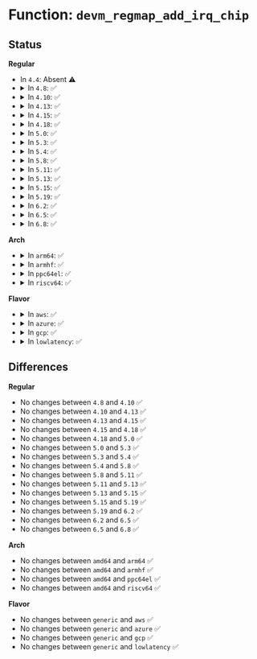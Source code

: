 # Function: <code>devm_regmap_add_irq_chip</code>

## Status
<b>Regular</b>
<ul>
<li>
In <code>4.4</code>: Absent ⚠️
</li>
<li>
<details>
<summary>In <code>4.8</code>: ✅</summary>

```c
int devm_regmap_add_irq_chip(struct device *dev, struct regmap *map, int irq, int irq_flags, int irq_base, const struct regmap_irq_chip *chip, struct regmap_irq_chip_data **data);
```

**Collision:** Unique Global

**Inline:** No

**Transformation:** False

**Instances:**

```
In drivers/base/regmap/regmap-irq.c (ffffffff815c16e0)
Location: drivers/base/regmap/regmap-irq.c:740
Inline: False
Direct callers:
  - drivers/mfd/tps65910.c:tps65910_i2c_probe
  - drivers/mfd/sec-irq.c:sec_irq_init
```
**Symbols:**

```
ffffffff815c16e0-ffffffff815c17b5: devm_regmap_add_irq_chip (STB_GLOBAL)
```
</details>
</li>
<li>
<details>
<summary>In <code>4.10</code>: ✅</summary>

```c
int devm_regmap_add_irq_chip(struct device *dev, struct regmap *map, int irq, int irq_flags, int irq_base, const struct regmap_irq_chip *chip, struct regmap_irq_chip_data **data);
```

**Collision:** Unique Global

**Inline:** No

**Transformation:** False

**Instances:**

```
In drivers/base/regmap/regmap-irq.c (ffffffff815f0b20)
Location: drivers/base/regmap/regmap-irq.c:740
Inline: False
Direct callers:
  - drivers/mfd/tps65910.c:tps65910_i2c_probe
  - drivers/mfd/sec-irq.c:sec_irq_init
```
**Symbols:**

```
ffffffff815f0b20-ffffffff815f0bf5: devm_regmap_add_irq_chip (STB_GLOBAL)
```
</details>
</li>
<li>
<details>
<summary>In <code>4.13</code>: ✅</summary>

```c
int devm_regmap_add_irq_chip(struct device *dev, struct regmap *map, int irq, int irq_flags, int irq_base, const struct regmap_irq_chip *chip, struct regmap_irq_chip_data **data);
```

**Collision:** Unique Global

**Inline:** No

**Transformation:** False

**Instances:**

```
In drivers/base/regmap/regmap-irq.c (ffffffff81604c60)
Location: drivers/base/regmap/regmap-irq.c:752
Inline: False
Direct callers:
  - drivers/mfd/tps65910.c:tps65910_i2c_probe
  - drivers/mfd/sec-irq.c:sec_irq_init
```
**Symbols:**

```
ffffffff81604c60-ffffffff81604d3b: devm_regmap_add_irq_chip (STB_GLOBAL)
```
</details>
</li>
<li>
<details>
<summary>In <code>4.15</code>: ✅</summary>

```c
int devm_regmap_add_irq_chip(struct device *dev, struct regmap *map, int irq, int irq_flags, int irq_base, const struct regmap_irq_chip *chip, struct regmap_irq_chip_data **data);
```

**Collision:** Unique Global

**Inline:** No

**Transformation:** False

**Instances:**

```
In drivers/base/regmap/regmap-irq.c (ffffffff8166d040)
Location: drivers/base/regmap/regmap-irq.c:752
Inline: False
Direct callers:
  - drivers/mfd/tps65910.c:tps65910_i2c_probe
  - drivers/mfd/sec-irq.c:sec_irq_init
  - drivers/mfd/intel_soc_pmic_chtwc.c:cht_wc_probe
```
**Symbols:**

```
ffffffff8166d040-ffffffff8166d11b: devm_regmap_add_irq_chip (STB_GLOBAL)
```
</details>
</li>
<li>
<details>
<summary>In <code>4.18</code>: ✅</summary>

```c
int devm_regmap_add_irq_chip(struct device *dev, struct regmap *map, int irq, int irq_flags, int irq_base, const struct regmap_irq_chip *chip, struct regmap_irq_chip_data **data);
```

**Collision:** Unique Global

**Inline:** No

**Transformation:** False

**Instances:**

```
In drivers/base/regmap/regmap-irq.c (ffffffff816a8a90)
Location: drivers/base/regmap/regmap-irq.c:752
Inline: False
Direct callers:
  - drivers/mfd/tps65910.c:tps65910_i2c_probe
  - drivers/mfd/sec-irq.c:sec_irq_init
  - drivers/mfd/intel_soc_pmic_chtwc.c:cht_wc_probe
```
**Symbols:**

```
ffffffff816a8a90-ffffffff816a8b6b: devm_regmap_add_irq_chip (STB_GLOBAL)
```
</details>
</li>
<li>
<details>
<summary>In <code>5.0</code>: ✅</summary>

```c
int devm_regmap_add_irq_chip(struct device *dev, struct regmap *map, int irq, int irq_flags, int irq_base, const struct regmap_irq_chip *chip, struct regmap_irq_chip_data **data);
```

**Collision:** Unique Global

**Inline:** No

**Transformation:** False

**Instances:**

```
In drivers/base/regmap/regmap-irq.c (ffffffff816c9670)
Location: drivers/base/regmap/regmap-irq.c:814
Inline: False
Direct callers:
  - drivers/mfd/tps65910.c:tps65910_i2c_probe
  - drivers/mfd/da9063-irq.c:da9063_irq_init
  - drivers/mfd/sec-irq.c:sec_irq_init
  - drivers/mfd/intel_soc_pmic_chtwc.c:cht_wc_probe
```
**Symbols:**

```
ffffffff816c9670-ffffffff816c974b: devm_regmap_add_irq_chip (STB_GLOBAL)
```
</details>
</li>
<li>
<details>
<summary>In <code>5.3</code>: ✅</summary>

```c
int devm_regmap_add_irq_chip(struct device *dev, struct regmap *map, int irq, int irq_flags, int irq_base, const struct regmap_irq_chip *chip, struct regmap_irq_chip_data **data);
```

**Collision:** Unique Global

**Inline:** No

**Transformation:** False

**Instances:**

```
In drivers/base/regmap/regmap-irq.c (ffffffff817048b0)
Location: drivers/base/regmap/regmap-irq.c:898
Inline: False
Direct callers:
  - drivers/mfd/tps65910.c:tps65910_i2c_probe
  - drivers/mfd/da9063-irq.c:da9063_irq_init
  - drivers/mfd/intel_soc_pmic_chtwc.c:cht_wc_probe
```
**Symbols:**

```
ffffffff817048b0-ffffffff8170498b: devm_regmap_add_irq_chip (STB_GLOBAL)
```
</details>
</li>
<li>
<details>
<summary>In <code>5.4</code>: ✅</summary>

```c
int devm_regmap_add_irq_chip(struct device *dev, struct regmap *map, int irq, int irq_flags, int irq_base, const struct regmap_irq_chip *chip, struct regmap_irq_chip_data **data);
```

**Collision:** Unique Global

**Inline:** No

**Transformation:** False

**Instances:**

```
In drivers/base/regmap/regmap-irq.c (ffffffff81728c00)
Location: drivers/base/regmap/regmap-irq.c:893
Inline: False
Direct callers:
  - drivers/mfd/tps65910.c:tps65910_i2c_probe
  - drivers/mfd/da9063-irq.c:da9063_irq_init
  - drivers/mfd/intel_soc_pmic_chtwc.c:cht_wc_probe
```
**Symbols:**

```
ffffffff81728c00-ffffffff81728cdb: devm_regmap_add_irq_chip (STB_GLOBAL)
```
</details>
</li>
<li>
<details>
<summary>In <code>5.8</code>: ✅</summary>

```c
int devm_regmap_add_irq_chip(struct device *dev, struct regmap *map, int irq, int irq_flags, int irq_base, const struct regmap_irq_chip *chip, struct regmap_irq_chip_data **data);
```

**Collision:** Unique Global

**Inline:** No

**Transformation:** False

**Instances:**

```
In drivers/base/regmap/regmap-irq.c (ffffffff817e54a0)
Location: drivers/base/regmap/regmap-irq.c:962
Inline: False
Direct callers:
  - drivers/mfd/tps65910.c:tps65910_i2c_probe
  - drivers/mfd/da9063-irq.c:da9063_irq_init
  - drivers/mfd/sec-irq.c:sec_irq_init
  - drivers/mfd/intel_soc_pmic_chtwc.c:cht_wc_probe
```
**Symbols:**

```
ffffffff817e54a0-ffffffff817e54ce: devm_regmap_add_irq_chip (STB_GLOBAL)
```
</details>
</li>
<li>
<details>
<summary>In <code>5.11</code>: ✅</summary>

```c
int devm_regmap_add_irq_chip(struct device *dev, struct regmap *map, int irq, int irq_flags, int irq_base, const struct regmap_irq_chip *chip, struct regmap_irq_chip_data **data);
```

**Collision:** Unique Global

**Inline:** No

**Transformation:** False

**Instances:**

```
In drivers/base/regmap/regmap-irq.c (ffffffff817fa3e0)
Location: drivers/base/regmap/regmap-irq.c:996
Inline: False
Direct callers:
  - drivers/mfd/tps65910.c:tps65910_i2c_probe
  - drivers/mfd/da9063-irq.c:da9063_irq_init
  - drivers/mfd/sec-irq.c:sec_irq_init
  - drivers/mfd/intel_soc_pmic_chtwc.c:cht_wc_probe
```
**Symbols:**

```
ffffffff817fa3e0-ffffffff817fa440: devm_regmap_add_irq_chip (STB_GLOBAL)
```
</details>
</li>
<li>
<details>
<summary>In <code>5.13</code>: ✅</summary>

```c
int devm_regmap_add_irq_chip(struct device *dev, struct regmap *map, int irq, int irq_flags, int irq_base, const struct regmap_irq_chip *chip, struct regmap_irq_chip_data **data);
```

**Collision:** Unique Global

**Inline:** No

**Transformation:** False

**Instances:**

```
In drivers/base/regmap/regmap-irq.c (ffffffff817df0f0)
Location: drivers/base/regmap/regmap-irq.c:1064
Inline: False
Direct callers:
  - drivers/mfd/tps65910.c:tps65910_i2c_probe
  - drivers/mfd/da9063-irq.c:da9063_irq_init
  - drivers/mfd/sec-irq.c:sec_irq_init
  - drivers/mfd/intel_soc_pmic_chtwc.c:cht_wc_probe
```
**Symbols:**

```
ffffffff817df0f0-ffffffff817df150: devm_regmap_add_irq_chip (STB_GLOBAL)
```
</details>
</li>
<li>
<details>
<summary>In <code>5.15</code>: ✅</summary>

```c
int devm_regmap_add_irq_chip(struct device *dev, struct regmap *map, int irq, int irq_flags, int irq_base, const struct regmap_irq_chip *chip, struct regmap_irq_chip_data **data);
```

**Collision:** Unique Global

**Inline:** No

**Transformation:** False

**Instances:**

```
In drivers/base/regmap/regmap-irq.c (ffffffff8186ab60)
Location: drivers/base/regmap/regmap-irq.c:1063
Inline: False
Direct callers:
  - drivers/mfd/tps65910.c:tps65910_i2c_probe
  - drivers/mfd/da9063-irq.c:da9063_irq_init
  - drivers/mfd/intel_soc_pmic_chtwc.c:cht_wc_probe
```
**Symbols:**

```
ffffffff8186ab60-ffffffff8186abc0: devm_regmap_add_irq_chip (STB_GLOBAL)
```
</details>
</li>
<li>
<details>
<summary>In <code>5.19</code>: ✅</summary>

```c
int devm_regmap_add_irq_chip(struct device *dev, struct regmap *map, int irq, int irq_flags, int irq_base, const struct regmap_irq_chip *chip, struct regmap_irq_chip_data **data);
```

**Collision:** Unique Global

**Inline:** No

**Transformation:** False

**Instances:**

```
In drivers/base/regmap/regmap-irq.c (ffffffff819b3820)
Location: drivers/base/regmap/regmap-irq.c:1065
Inline: False
Direct callers:
  - drivers/mfd/tps65910.c:tps65910_i2c_probe
  - drivers/mfd/da9063-irq.c:da9063_irq_init
  - drivers/mfd/intel_soc_pmic_chtwc.c:cht_wc_probe
```
**Symbols:**

```
ffffffff819b3820-ffffffff819b3893: devm_regmap_add_irq_chip (STB_GLOBAL)
```
</details>
</li>
<li>
<details>
<summary>In <code>6.2</code>: ✅</summary>

```c
int devm_regmap_add_irq_chip(struct device *dev, struct regmap *map, int irq, int irq_flags, int irq_base, const struct regmap_irq_chip *chip, struct regmap_irq_chip_data **data);
```

**Collision:** Unique Global

**Inline:** No

**Transformation:** False

**Instances:**

```
In drivers/base/regmap/regmap-irq.c (ffffffff81b28520)
Location: drivers/base/regmap/regmap-irq.c:1248
Inline: False
Direct callers:
  - drivers/mfd/tps65910.c:tps65910_i2c_probe
  - drivers/mfd/da9063-irq.c:da9063_irq_init
  - drivers/mfd/intel_soc_pmic_crc.c:crystal_cove_i2c_probe
  - drivers/mfd/intel_soc_pmic_chtwc.c:cht_wc_probe
```
**Symbols:**

```
ffffffff81b28520-ffffffff81b28593: devm_regmap_add_irq_chip (STB_GLOBAL)
```
</details>
</li>
<li>
<details>
<summary>In <code>6.5</code>: ✅</summary>

```c
int devm_regmap_add_irq_chip(struct device *dev, struct regmap *map, int irq, int irq_flags, int irq_base, const struct regmap_irq_chip *chip, struct regmap_irq_chip_data **data);
```

**Collision:** Unique Global

**Inline:** No

**Transformation:** False

**Instances:**

```
In drivers/base/regmap/regmap-irq.c (ffffffff81b78130)
Location: drivers/base/regmap/regmap-irq.c:1060
Inline: False
Direct callers:
  - drivers/mfd/tps65910.c:tps65910_i2c_probe
  - drivers/mfd/da9063-irq.c:da9063_irq_init
  - drivers/mfd/intel_soc_pmic_crc.c:crystal_cove_i2c_probe
  - drivers/mfd/intel_soc_pmic_chtwc.c:cht_wc_probe
```
**Symbols:**

```
ffffffff81b78130-ffffffff81b781a3: devm_regmap_add_irq_chip (STB_GLOBAL)
```
</details>
</li>
<li>
<details>
<summary>In <code>6.8</code>: ✅</summary>

```c
int devm_regmap_add_irq_chip(struct device *dev, struct regmap *map, int irq, int irq_flags, int irq_base, const struct regmap_irq_chip *chip, struct regmap_irq_chip_data **data);
```

**Collision:** Unique Global

**Inline:** No

**Transformation:** False

**Instances:**

```
In drivers/base/regmap/regmap-irq.c (ffffffff81bcbf30)
Location: drivers/base/regmap/regmap-irq.c:1060
Inline: False
Direct callers:
  - drivers/mfd/tps65910.c:tps65910_i2c_probe
  - drivers/mfd/da9063-irq.c:da9063_irq_init
  - drivers/mfd/intel_soc_pmic_crc.c:crystal_cove_i2c_probe
  - drivers/mfd/intel_soc_pmic_chtwc.c:cht_wc_probe
```
**Symbols:**

```
ffffffff81bcbf30-ffffffff81bcbfa3: devm_regmap_add_irq_chip (STB_GLOBAL)
```
</details>
</li>
</ul>
<b>Arch</b>
<ul>
<li>
<details>
<summary>In <code>arm64</code>: ✅</summary>

```c
int devm_regmap_add_irq_chip(struct device *dev, struct regmap *map, int irq, int irq_flags, int irq_base, const struct regmap_irq_chip *chip, struct regmap_irq_chip_data **data);
```

**Collision:** Unique Global

**Inline:** No

**Transformation:** False

**Instances:**

```
In drivers/base/regmap/regmap-irq.c (ffff80001091e538)
Location: drivers/base/regmap/regmap-irq.c:893
Inline: False
Direct callers:
  - drivers/mfd/tps65910.c:tps65910_i2c_probe
  - drivers/mfd/da9063-irq.c:da9063_irq_init
  - drivers/mfd/max77620.c:max77620_probe
  - drivers/mfd/max77686.c:max77686_i2c_probe
  - drivers/mfd/as3722.c:as3722_i2c_probe
```
**Symbols:**

```
ffff80001091e538-ffff80001091e638: devm_regmap_add_irq_chip (STB_GLOBAL)
```
</details>
</li>
<li>
<details>
<summary>In <code>armhf</code>: ✅</summary>

```c
int devm_regmap_add_irq_chip(struct device *dev, struct regmap *map, int irq, int irq_flags, int irq_base, const struct regmap_irq_chip *chip, struct regmap_irq_chip_data **data);
```

**Collision:** Unique Global

**Inline:** No

**Transformation:** False

**Instances:**

```
In drivers/base/regmap/regmap-irq.c (c0a0393c)
Location: drivers/base/regmap/regmap-irq.c:893
Inline: False
Direct callers:
  - drivers/mfd/tps65910.c:tps65910_i2c_probe
  - drivers/mfd/da9063-irq.c:da9063_irq_init
  - drivers/mfd/max77620.c:max77620_probe
  - drivers/mfd/max77686.c:max77686_i2c_probe
  - drivers/mfd/as3722.c:as3722_i2c_probe
```
**Symbols:**

```
c0a0393c-c0a03a24: devm_regmap_add_irq_chip (STB_GLOBAL)
```
</details>
</li>
<li>
<details>
<summary>In <code>ppc64el</code>: ✅</summary>

```c
int devm_regmap_add_irq_chip(struct device *dev, struct regmap *map, int irq, int irq_flags, int irq_base, const struct regmap_irq_chip *chip, struct regmap_irq_chip_data **data);
```

**Collision:** Unique Global

**Inline:** No

**Transformation:** False

**Instances:**

```
In drivers/base/regmap/regmap-irq.c (c0000000009c3460)
Location: drivers/base/regmap/regmap-irq.c:893
Inline: False
Direct callers:
  - drivers/mfd/tps65910.c:tps65910_i2c_probe
  - drivers/mfd/da9063-irq.c:da9063_irq_init
  - drivers/mfd/max77620.c:max77620_probe
  - drivers/mfd/max77686.c:max77686_i2c_probe
  - drivers/mfd/as3722.c:as3722_i2c_probe
```
**Symbols:**

```
c0000000009c3460-c0000000009c35a0: devm_regmap_add_irq_chip (STB_GLOBAL)
```
</details>
</li>
<li>
<details>
<summary>In <code>riscv64</code>: ✅</summary>

```c
int devm_regmap_add_irq_chip(struct device *dev, struct regmap *map, int irq, int irq_flags, int irq_base, const struct regmap_irq_chip *chip, struct regmap_irq_chip_data **data);
```

**Collision:** Unique Global

**Inline:** No

**Transformation:** False

**Instances:**

```
In drivers/base/regmap/regmap-irq.c (ffffffe00059dbd0)
Location: drivers/base/regmap/regmap-irq.c:893
Inline: False
Direct callers:
  - drivers/mfd/tps65910.c:tps65910_i2c_probe
  - drivers/mfd/da9063-irq.c:da9063_irq_init
  - drivers/mfd/max77620.c:max77620_probe
  - drivers/mfd/max77686.c:max77686_i2c_probe
  - drivers/mfd/as3722.c:as3722_i2c_probe
```
**Symbols:**

```
ffffffe00059dbd0-ffffffe00059dc80: devm_regmap_add_irq_chip (STB_GLOBAL)
```
</details>
</li>
</ul>
<b>Flavor</b>
<ul>
<li>
<details>
<summary>In <code>aws</code>: ✅</summary>

```c
int devm_regmap_add_irq_chip(struct device *dev, struct regmap *map, int irq, int irq_flags, int irq_base, const struct regmap_irq_chip *chip, struct regmap_irq_chip_data **data);
```

**Collision:** Unique Global

**Inline:** No

**Transformation:** False

**Instances:**

```
In drivers/base/regmap/regmap-irq.c (ffffffff816ee9e0)
Location: drivers/base/regmap/regmap-irq.c:893
Inline: False
```
**Symbols:**

```
ffffffff816ee9e0-ffffffff816eeabb: devm_regmap_add_irq_chip (STB_GLOBAL)
```
</details>
</li>
<li>
<details>
<summary>In <code>azure</code>: ✅</summary>

```c
int devm_regmap_add_irq_chip(struct device *dev, struct regmap *map, int irq, int irq_flags, int irq_base, const struct regmap_irq_chip *chip, struct regmap_irq_chip_data **data);
```

**Collision:** Unique Global

**Inline:** No

**Transformation:** False

**Instances:**

```
In drivers/base/regmap/regmap-irq.c (ffffffff816c9020)
Location: drivers/base/regmap/regmap-irq.c:893
Inline: False
```
**Symbols:**

```
ffffffff816c9020-ffffffff816c90fb: devm_regmap_add_irq_chip (STB_GLOBAL)
```
</details>
</li>
<li>
<details>
<summary>In <code>gcp</code>: ✅</summary>

```c
int devm_regmap_add_irq_chip(struct device *dev, struct regmap *map, int irq, int irq_flags, int irq_base, const struct regmap_irq_chip *chip, struct regmap_irq_chip_data **data);
```

**Collision:** Unique Global

**Inline:** No

**Transformation:** False

**Instances:**

```
In drivers/base/regmap/regmap-irq.c (ffffffff8171c0c0)
Location: drivers/base/regmap/regmap-irq.c:893
Inline: False
Direct callers:
  - drivers/mfd/tps65910.c:tps65910_i2c_probe
  - drivers/mfd/da9063-irq.c:da9063_irq_init
  - drivers/mfd/intel_soc_pmic_chtwc.c:cht_wc_probe
```
**Symbols:**

```
ffffffff8171c0c0-ffffffff8171c19b: devm_regmap_add_irq_chip (STB_GLOBAL)
```
</details>
</li>
<li>
<details>
<summary>In <code>lowlatency</code>: ✅</summary>

```c
int devm_regmap_add_irq_chip(struct device *dev, struct regmap *map, int irq, int irq_flags, int irq_base, const struct regmap_irq_chip *chip, struct regmap_irq_chip_data **data);
```

**Collision:** Unique Global

**Inline:** No

**Transformation:** False

**Instances:**

```
In drivers/base/regmap/regmap-irq.c (ffffffff81737420)
Location: drivers/base/regmap/regmap-irq.c:893
Inline: False
Direct callers:
  - drivers/mfd/tps65910.c:tps65910_i2c_probe
  - drivers/mfd/da9063-irq.c:da9063_irq_init
  - drivers/mfd/intel_soc_pmic_chtwc.c:cht_wc_probe
```
**Symbols:**

```
ffffffff81737420-ffffffff817374fb: devm_regmap_add_irq_chip (STB_GLOBAL)
```
</details>
</li>
</ul>

## Differences
<b>Regular</b>
<ul>
<li>
No changes between <code>4.8</code> and <code>4.10</code> ✅
</li>
<li>
No changes between <code>4.10</code> and <code>4.13</code> ✅
</li>
<li>
No changes between <code>4.13</code> and <code>4.15</code> ✅
</li>
<li>
No changes between <code>4.15</code> and <code>4.18</code> ✅
</li>
<li>
No changes between <code>4.18</code> and <code>5.0</code> ✅
</li>
<li>
No changes between <code>5.0</code> and <code>5.3</code> ✅
</li>
<li>
No changes between <code>5.3</code> and <code>5.4</code> ✅
</li>
<li>
No changes between <code>5.4</code> and <code>5.8</code> ✅
</li>
<li>
No changes between <code>5.8</code> and <code>5.11</code> ✅
</li>
<li>
No changes between <code>5.11</code> and <code>5.13</code> ✅
</li>
<li>
No changes between <code>5.13</code> and <code>5.15</code> ✅
</li>
<li>
No changes between <code>5.15</code> and <code>5.19</code> ✅
</li>
<li>
No changes between <code>5.19</code> and <code>6.2</code> ✅
</li>
<li>
No changes between <code>6.2</code> and <code>6.5</code> ✅
</li>
<li>
No changes between <code>6.5</code> and <code>6.8</code> ✅
</li>
</ul>
<b>Arch</b>
<ul>
<li>
No changes between <code>amd64</code> and <code>arm64</code> ✅
</li>
<li>
No changes between <code>amd64</code> and <code>armhf</code> ✅
</li>
<li>
No changes between <code>amd64</code> and <code>ppc64el</code> ✅
</li>
<li>
No changes between <code>amd64</code> and <code>riscv64</code> ✅
</li>
</ul>
<b>Flavor</b>
<ul>
<li>
No changes between <code>generic</code> and <code>aws</code> ✅
</li>
<li>
No changes between <code>generic</code> and <code>azure</code> ✅
</li>
<li>
No changes between <code>generic</code> and <code>gcp</code> ✅
</li>
<li>
No changes between <code>generic</code> and <code>lowlatency</code> ✅
</li>
</ul>
